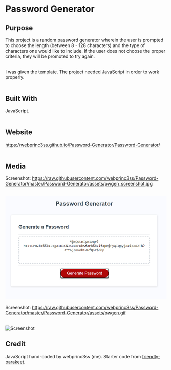 <h1>Password Generator</h1>

<h2>Purpose</h2>
This project is a random password generator wherein the user is prompted to choose the length (between 8 - 128 characters) and the type of characters one would like to include.  If the user does not choose the proper criteria, they will be promoted to try again.<br><br>

I was given the template.  The project needed JavaScript in order to work properly.
<br><br>

<h2>Built With</h2>
JavaScript.
<br><br>

<h2>Website</h2>
<a href="https://webprinc3ss.github.io/Password-Generator/Password-Generator">https://webprinc3ss.github.io/Password-Generator/Password-Generator/</a>
<br><br>

<h2>Media</h2>
Screenshot: <a href="https://raw.githubusercontent.com/webprinc3ss/Password-Generator/master/Password-Generator/assets/pwgen_screenshot.jpg">https://raw.githubusercontent.com/webprinc3ss/Password-Generator/master/Password-Generator/assets/pwgen_screenshot.jpg</a>
<br><br>

![Screenshot](https://raw.githubusercontent.com/webprinc3ss/Password-Generator/master/Password-Generator/assets/pwgen_screenshot.jpg "Password Generator")

Screenshot: <a href="https://raw.githubusercontent.com/webprinc3ss/Password-Generator/master/Password-Generator/assets/pwgen.gif">https://raw.githubusercontent.com/webprinc3ss/Password-Generator/master/Password-Generator/assets/pwgen.gif</a>
<br><br>

![Screenshot](https://raw.githubusercontent.com/webprinc3ss/Password-Generator/master/Password-Generator/assets/pwgen.gif "Password Generator")

<h2>Credit</h2>
JavaScript hand-coded by webprinc3ss (me).
Starter code from <a href="https://github.com/coding-boot-camp/friendly-parakeet">friendly-parakeet</a>.

